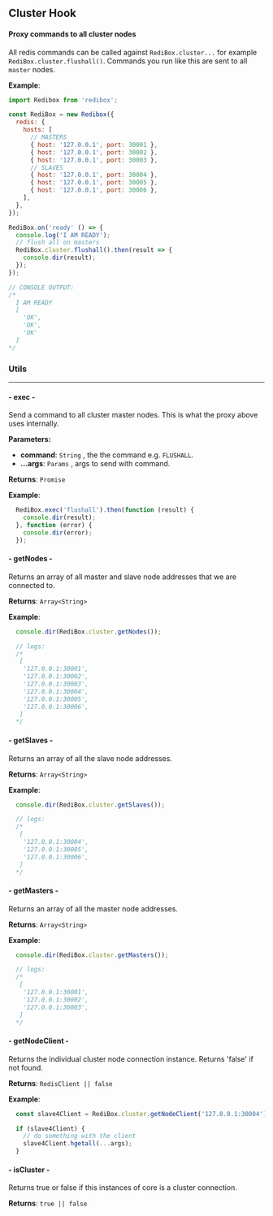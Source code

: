 ## Cluster Hook

#### Proxy commands to all cluster nodes

All redis commands can be called against `RediBox.cluster...` for example `RediBox.cluster.flushall()`. Commands you run like this are sent to all `master` nodes.

**Example**:

```javascript
import Redibox from 'redibox';

const RediBox = new Redibox({
  redis: {
    hosts: [
      // MASTERS
      { host: '127.0.0.1', port: 30001 },
      { host: '127.0.0.1', port: 30002 },
      { host: '127.0.0.1', port: 30003 },
      // SLAVES
      { host: '127.0.0.1', port: 30004 },
      { host: '127.0.0.1', port: 30005 },
      { host: '127.0.0.1', port: 30006 },
    ],
  },
});

RediBox.on('ready' () => {
  console.log('I AM READY');
  // flush all on masters
  RediBox.cluster.flushall().then(result => {
    console.dir(result);
  });
});

// CONSOLE OUTPUT:
/*
  I AM READY
  [
    'OK',
    'OK',
    'OK'
  ]
*/
```


### Utils
---

#### - exec -
Send a command to all cluster master nodes. This is what the proxy above uses internally.

**Parameters:**
 - **command**: `String` , the the command e.g. `FLUSHALL`.
 - **...args**: `Params` , args to send with command.

**Returns**: `Promise`

**Example**:
```javascript
  RediBox.exec('flushall').then(function (result) {
    console.dir(result);
  }, function (error) {
    console.dir(error);
  });
```


#### - getNodes -
Returns an array of all master and slave node addresses that we are connected to.

**Returns**: `Array<String>`

**Example**:
```javascript
  console.dir(RediBox.cluster.getNodes());

  // logs:
  /*
   [
    '127.0.0.1:30001',
    '127.0.0.1:30002',
    '127.0.0.1:30003',
    '127.0.0.1:30004',
    '127.0.0.1:30005',
    '127.0.0.1:30006',
   ]
  */
```

#### - getSlaves -
Returns an array of all the slave node addresses.

**Returns**: `Array<String>`

**Example**:
```javascript
  console.dir(RediBox.cluster.getSlaves());

  // logs:
  /*
   [
    '127.0.0.1:30004',
    '127.0.0.1:30005',
    '127.0.0.1:30006',
   ]
  */
```

#### - getMasters -
Returns an array of all the master node addresses.

**Returns**: `Array<String>`

**Example**:
```javascript
  console.dir(RediBox.cluster.getMasters());

  // logs:
  /*
   [
    '127.0.0.1:30001',
    '127.0.0.1:30002',
    '127.0.0.1:30003',
   ]
  */
```

#### - getNodeClient -
Returns the individual cluster node connection instance.
Returns 'false' if not found.

**Returns**: `RedisClient || false`

**Example**:
```javascript
  const slave4Client = RediBox.cluster.getNodeClient('127.0.0.1:30004');

  if (slave4Client) {
    // do something with the client
    slave4Client.hgetall(...args);
  }
```


#### - isCluster -
Returns true or false if this instances of core is a cluster connection.

**Returns**: `true || false`

